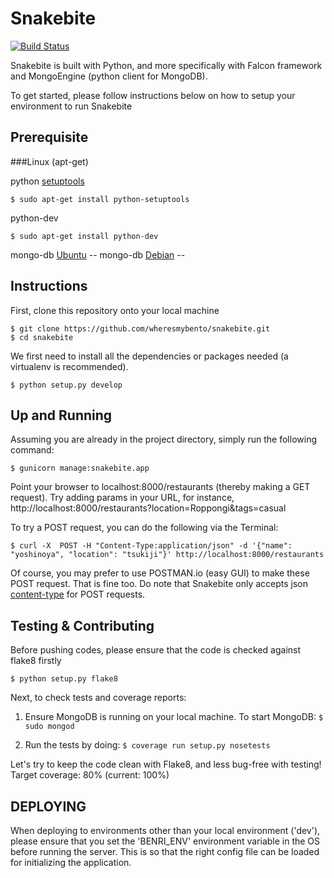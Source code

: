# Snakebite  
[![Build Status](https://travis-ci.org/wheresmybento/snakebite.svg?branch=master)](https://travis-ci.org/wheresmybento/snakebite)

Snakebite is built with Python, and more specifically with Falcon framework and MongoEngine (python client for MongoDB).

To get started, please follow instructions below on how to setup your environment to run Snakebite

## Prerequisite

###Linux (apt-get)

python [setuptools](https://pypi.python.org/pypi/setuptools)
```
$ sudo apt-get install python-setuptools
```

python-dev 
```
$ sudo apt-get install python-dev
```
mongo-db [Ubuntu](http://docs.mongodb.org/manual/tutorial/install-mongodb-on-ubuntu/) --
mongo-db [Debian](http://docs.mongodb.org/manual/tutorial/install-mongodb-on-debian/) --

## Instructions

First, clone this repository onto your local machine

```
$ git clone https://github.com/wheresmybento/snakebite.git
$ cd snakebite
```

We first need to install all the dependencies or packages needed (a virtualenv is recommended).

```
$ python setup.py develop
```

## Up and Running
 Assuming you are already in the project directory, simply run the following command:

```
$ gunicorn manage:snakebite.app
```

Point your browser to localhost:8000/restaurants (thereby making a GET request).
Try adding params in your URL, for instance, http://localhost:8000/restaurants?location=Roppongi&tags=casual

To try a POST request, you can do the following via the Terminal:

```
$ curl -X  POST -H "Content-Type:application/json" -d '{"name": "yoshinoya", "location": "tsukiji"}' http://localhost:8000/restaurants
```

Of course, you may prefer to use POSTMAN.io (easy GUI) to make these POST request. That is fine too.
Do note that Snakebite only accepts json [content-type](http://en.wikipedia.org/wiki/Internet_media_type) for POST requests.

## Testing & Contributing

Before pushing codes, please ensure that the code is checked against flake8 firstly

```
$ python setup.py flake8
```

Next, to check tests and coverage reports:

1. Ensure MongoDB is running on your local machine. To start MongoDB: `$ sudo mongod`

2. Run the tests by doing: `$ coverage run setup.py nosetests`

Let's try to keep the code clean with Flake8, and less bug-free with testing!
Target coverage: 80% (current: 100%)

## DEPLOYING

When deploying to environments other than your local environment ('dev'), please ensure that you set the 'BENRI_ENV' environment variable in the OS before running the server.
This is so that the right config file can be loaded for initializing the application.
